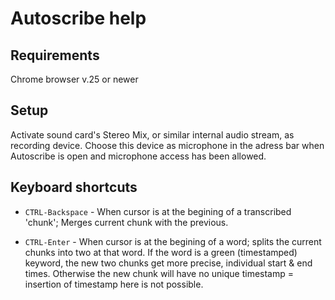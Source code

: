 # Autoscribe help

## Requirements

Chrome browser v.25 or newer

## Setup

Activate sound card's Stereo Mix, or similar internal audio stream, as recording device. Choose this device as microphone in the adress bar when Autoscribe is open and microphone access has been allowed.

## Keyboard shortcuts

* `CTRL-Backspace` - When cursor is at the begining of a transcribed 'chunk'; Merges current chunk with the previous.

* `CTRL-Enter` - When cursor is at the begining of a word; splits the current chunks into two at that word. If the word is a green (timestamped) keyword, the new two chunks get more precise, individual start & end times. Otherwise the new chunk will have no unique timestamp = insertion of timestamp here is not possible.